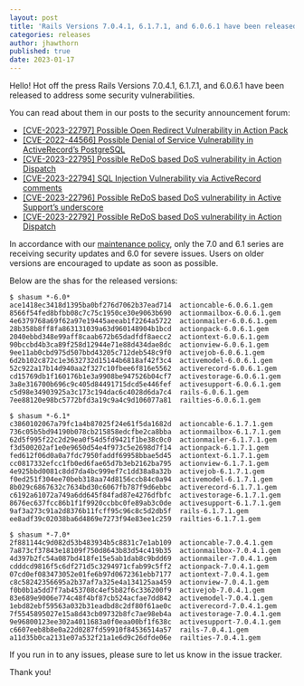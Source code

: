 ```yaml
---
layout: post
title: 'Rails Versions 7.0.4.1, 6.1.7.1, and 6.0.6.1 have been released!'
categories: releases
author: jhawthorn
published: true
date: 2023-01-17
---
```


Hello! Hot off the press Rails Versions 7.0.4.1, 6.1.7.1, and 6.0.6.1 have been released to address some security vulnerabilities.

You can read about them in our posts to the security announcement forum:

* [[CVE-2023-22797] Possible Open Redirect Vulnerability in Action Pack](https://discuss.rubyonrails.org/t/cve-2023-22797-possible-open-redirect-vulnerability-in-action-pack/82120/1)
* [[CVE-2022-44566] Possible Denial of Service Vulnerability in ActiveRecord’s PostgreSQL](https://discuss.rubyonrails.org/t/cve-2022-44566-possible-denial-of-service-vulnerability-in-activerecords-postgresql-adapter/82119/1)
* [[CVE-2023-22795] Possible ReDoS based DoS vulnerability in Action Dispatch](https://discuss.rubyonrails.org/t/cve-2023-22795-possible-redos-based-dos-vulnerability-in-action-dispatch/82118/1)
* [[CVE-2023-22794] SQL Injection Vulnerability via ActiveRecord comments](https://discuss.rubyonrails.org/t/cve-2023-22794-sql-injection-vulnerability-via-activerecord-comments/82117/1)
* [[CVE-2023-22796] Possible ReDoS based DoS vulnerability in Active Support’s underscore](https://discuss.rubyonrails.org/t/cve-2023-22796-possible-redos-based-dos-vulnerability-in-active-supports-underscore/82116/1)
* [[CVE-2023-22792] Possible ReDoS based DoS vulnerability in Action Dispatch](https://discuss.rubyonrails.org/t/cve-2023-22792-possible-redos-based-dos-vulnerability-in-action-dispatch/82115/1)

In accordance with our [maintenance policy](https://guides.rubyonrails.org/maintenance_policy.html#security-issues), only the 7.0 and 6.1 series are receiving security updates and 6.0 for severe issues. Users on older versions are encouraged to update as soon as possible.

Below are the shas for the released versions:

```
$ shasum *-6.0*
ace1418ec3418d1395ba0bf276d7062b37ead714  actioncable-6.0.6.1.gem
8566f54fed8bfbb08c7c75c1950ce30e9063b690  actionmailbox-6.0.6.1.gem
4e6379768a69f62a97e19445aeeab1f2264a5722  actionmailer-6.0.6.1.gem
28b358b8ff8fa863131039a63d960148904b1bcd  actionpack-6.0.6.1.gem
2040ebbd348e99aff8caab672b65dadfdf8aecc2  actiontext-6.0.6.1.gem
90bccbd4b3ca89f258d12944e71e88d434dae8dc  actionview-6.0.6.1.gem
9ee11ab0cbd975d507bbd43205c712deb548c9f0  activejob-6.0.6.1.gem
6d2b102c872c1e3632732d15144b6818af42f3c4  activemodel-6.0.6.1.gem
52c922a17b14d940aa2f327c10fbee6f816e5562  activerecord-6.0.6.1.gem
cd15769db1f160176b1e3a9908be947526b04cf7  activestorage-6.0.6.1.gem
3a8e316700b696c9c405d84491715dcd5e446fef  activesupport-6.0.6.1.gem
c5d98e34903925a3c173c194dac6c4028d6da7c4  rails-6.0.6.1.gem
7ee88120e98bc5772bfd3a19c9a4c9d106077a81  railties-6.0.6.1.gem
```

```
$ shasum *-6.1*
c3860102067a79fc1a4b87025f24e61f5da1682d  actioncable-6.1.7.1.gem
736c05b5bd94190b078cb215858edcfbe2ca8bba  actionmailbox-6.1.7.1.gem
62d5f995f22c2d29ea0f54d5fd9421f1be38c0c0  actionmailer-6.1.7.1.gem
f3d500202af1e0e9650d54e4f973c5e2698d7f14  actionpack-6.1.7.1.gem
fed612f06d0a0a7fdc7950faddf69958bbae5d45  actiontext-6.1.7.1.gem
cc0817332efcc1fb0ed6fae65d7b3eb2162ba795  actionview-6.1.7.1.gem
4e925bbd0081c8dd7da4bc999ef7c1dd38a8a32b  activejob-6.1.7.1.gem
f0ed251f304ee70beb318aa74d8156ccb84c0a94  activemodel-6.1.7.1.gem
8b029c6867632c7634bd30c6067fb787f9d6ebbc  activerecord-6.1.7.1.gem
c6192a61072a749a6dd645f84fad87e4276dfbfc  activestorage-6.1.7.1.gem
8676ec637fcc86b1f1f9920ccbbc0fe89ab3c0de  activesupport-6.1.7.1.gem
9af3a273c91a2d8376b11fcff95c96c8c5d2db5f  rails-6.1.7.1.gem
ee8adf39c02038ba6d4869e7273f94e83ee1c259  railties-6.1.7.1.gem
```

```
$ shasum *-7.0*
2f881144c9d082d53b483934b5c8831c7e1ab109  actioncable-7.0.4.1.gem
7a873cf37843e18109f750d8643b83d54c419b35  actionmailbox-7.0.4.1.gem
4d397b2fc54a087bd418fe15e5ab1dab8c9bdd69  actionmailer-7.0.4.1.gem
cdddcd9816f5c6df271d5c3294971cfab99c5ff2  actionpack-7.0.4.1.gem
07cd0ef083473052e01fe6b97d0672361ebb7177  actiontext-7.0.4.1.gem
c8c58242356695a2b37af7a325e4a134125aa459  actionview-7.0.4.1.gem
f0b0b1a5dd7f7ab453708c4ef5b82f6c336200f9  activejob-7.0.4.1.gem
83e689e9006e774c48f4bf87cb524acfae7dd842  activemodel-7.0.4.1.gem
1ebd82ebf59563a032b31eadbd8c2df80f61ae0c  activerecord-7.0.4.1.gem
7f5545895027e15a8d43cb09732b8fc7ae98eb4a  activestorage-7.0.4.1.gem
9e96800123ee302a4011683a0f0eaa00bf1f638c  activesupport-7.0.4.1.gem
c6607eeb8b8e0a22d0287fd59910f84536514a57  rails-7.0.4.1.gem
a11d35b0ca2131e07a532f21a1e6d9c26dfde06e  railties-7.0.4.1.gem
```

If you run in to any issues, please sure to let us know in the issue tracker.

Thank you!
